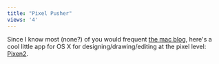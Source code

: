```yaml
---
title: "Pixel Pusher"
views: '4'
---
```

<p>Since I know most (none?) of you would frequent <a href="http://ccs.usask.ca/macblog">the mac blog</a>, here's a cool little app for OS X for designing/drawing/editing at the pixel level: <a href="http://www.opensword.org/Pixen/">Pixen2</a>.</p>
